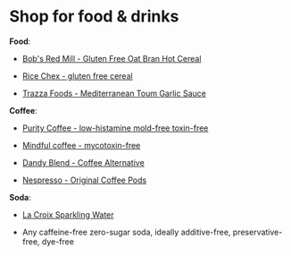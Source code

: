 <!--
source: jph
tags: shop
-->

# Shop for food & drinks


**Food**:

* [Bob's Red Mill - Gluten Free Oat Bran Hot Cereal](https://www.bobsredmill.com/gluten-free-rolled-oats.html)
 
* [Rice Chex - gluten free cereal](https://www.chex.com/products/rice-chex)

* [Trazza Foods - Mediterranean Toum Garlic Sauce](https://www.trazzafoods.com/product/garlic-sauce-toum/)
 

**Coffee**:

* [Purity Coffee - low-histamine mold-free toxin-free](https://puritycoffee.com/)

* [Mindful coffee - mycotoxin-free](https://mindfulcoffee.co.uk/)

* [Dandy Blend - Coffee Alternative](https://dandyblend.com/product/dandy-blend-coffee-alternative/)

* [Nespresso - Original Coffee Pods](https://www.nespresso.com/us/en/original-coffee-pods)

**Soda**:

* [La Croix Sparkling Water](https://www.lacroixwater.com/)

* Any caffeine-free zero-sugar soda, ideally additive-free, preservative-free, dye-free

